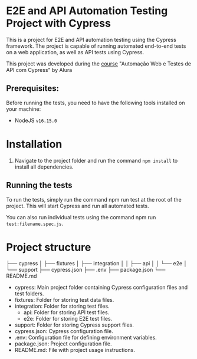 # E2E and API Automation Testing Project with Cypress

This is a project for E2E and API automation testing using the Cypress framework. The project is capable of running automated end-to-end tests on a web application, as well as API tests using Cypress.

This project was developed during the [course](https://cursos.alura.com.br/course/cypress-automacao-testes-e2e) "Automação Web e Testes de API com Cypress" by Alura

## Prerequisites:
Before running the tests, you need to have the following tools installed on your machine:

 - NodeJS `v16.15.0`

# Installation
1. Navigate to the project folder and run the command `npm install` to install all dependencies.

## Running the tests
To run the tests, simply run the command npm run test at the root of the project. This will start Cypress and run all automated tests.

You can also run individual tests using the command npm run `test:filename.spec.js`.

# Project structure

├── cypress
│   ├── fixtures
│   ├── integration
│   │   ├── api
│   │   └── e2e
│   └── support
├── cypress.json
├── .env
├── package.json
└── README.md

- cypress: Main project folder containing Cypress configuration files and test folders.
 - fixtures: Folder for storing test data files.
 - integration: Folder for storing test files.
   - api: Folder for storing API test files.
   - e2e: Folder for storing E2E test files.
 - support: Folder for storing Cypress support files.
- cypress.json: Cypress configuration file.
- .env: Configuration file for defining environment variables.
- package.json: Project configuration file.
- README.md: File with project usage instructions.